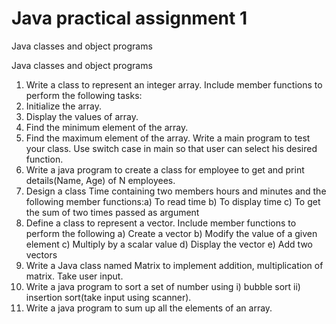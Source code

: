 # Java practical assignment 1

Java classes and object programs

Java classes and object programs
1. Write a class to represent an integer array. Include member functions to perform the
following tasks:
1. Initialize the array.
2. Display the values of array.
3. Find the minimum element of the array.
4. Find the maximum element of the array.
Write a main program to test your class. Use switch case in main so that user can select his
desired function.
2. Write a java program to create a class for employee to get and print details(Name, Age) of
N employees.
3. Design a class Time containing two members hours and minutes and the following
member functions:a) To read time b) To display time c) To get the sum of two times
passed as argument
4. Define a class to represent a vector. Include member functions to perform the following
a) Create a vector
b) Modify the value of a given element
c) Multiply by a scalar value
d) Display the vector
e) Add two vectors
5. Write a Java class named Matrix to implement addition, multiplication of matrix. Take user
input.
6. Write a java program to sort a set of number using i) bubble sort ii) insertion sort(take input
using scanner).
7. Write a java program to sum up all the elements of an array.